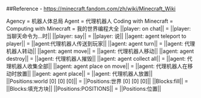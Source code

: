 ##Reference - https://minecraft.fandom.com/zh/wiki/Minecraft_Wiki

Agency = 机器人体总局
Agent = 代理机器人
Coding with Minecraft = Computing with Minecraft = 我的世界编程大全
||player: on chat|| = ||player:当聊天命令为...时|| 
||player: say|| = ||player: 说||
||agent: agent teleport to player|| = ||agent:代理机器人传送到玩家||
||agent: agent turn|| = ||agent: 代理机器人转动||
||agent: agent move|| = ||agent: 代理机器人移动||
||agent: agent destroy|| = ||agent: 代理机器人摧毁||
||agent: agent collect all|| = ||agent: 代理机器人收集全部||
||agent: agent place on move|| = ||agent: 代理机器人在移动时放置||
||agent: agent place|| = ||agent: 代理机器人放置||
||Positions:world [0] [0] [0]|| = ||Positions:世界 [0] [0] [0]||
||Blocks:fill|| = ||Blocks:填充方块||
||Positions:POSITIONS|| = ||Positions:位置||

